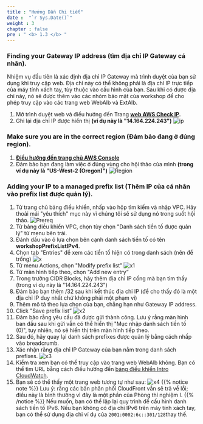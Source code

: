 ```yaml
---
title : "Hướng Dẫn Chi tiết"
date :  "`r Sys.Date()`" 
weight : 3
chapter : false
pre : " <b> 1.3 </b> "
---
```

### Finding your Gateway IP address (tìm địa chỉ IP Gateway cá nhân).
    
Nhiệm vụ đầu tiên là xác định địa chỉ IP Gateway mà trình duyệt của bạn sử dụng khi truy cập web. Địa chỉ này có thể không phải là địa chỉ IP trực tiếp của máy tính xách tay, tùy thuộc vào cấu hình của bạn. Sau khi có được địa chỉ này, nó sẽ được thêm vào các nhóm bảo mật của workshop để cho phép truy cập vào các trang web WebAlb và ExtAlb.
    
1. Mở trình duyệt web và điều hướng đến Trang **[web AWS Check IP](https://checkip.amazonaws.com/).**
2. Ghi lại địa chỉ IP được hiển thị **(ví dụ này là "14.164.224.243")**
![ip](/images/structure/1.png)

### Make sure you are in the correct region (Đảm bảo đang ở đúng region).
1. [**Điều hướng đến trang chủ AWS Console**](https://console.aws.amazon.com/console/home)
2. Đảm bảo bạn đang làm việc ở đúng vùng cho hội thảo của mình **(trong ví dụ này là "US-West-2 (Oregon)")**
![Region](/images/structure/region.png)

### Adding your IP to a managed prefix list (Thêm IP của cá nhân vào prefix list được quản lý).
1. Từ trang chủ bảng điều khiển, nhấp vào hộp tìm kiếm và nhập VPC. Hãy thoải mái "yêu thích" mục này vì chúng tôi sẽ sử dụng nó trong suốt hội thảo.
![Prereq](/images/structure/prereq-02.png)
2. Từ bảng điều khiển VPC, chọn tùy chọn "Danh sách tiền tố được quản lý" từ menu bên trái.
3. Đánh dấu vào ô lựa chọn bên cạnh danh sách tiền tố có tên **workshopPrefixListIPv4**.
4. Chọn tab "Entries" để xem các tiền tố hiện có trong danh sách (nên để trống)
![x](/images/structure/x.png)
5. Từ menu Actions, chọn "Modify prefix list”
![x1](/images/structure/5.png)
6. Từ màn hình tiếp theo, chọn "Add new entry”
7. Trong trường CIDR Blocks, hãy thêm địa chỉ IP cổng mà bạn tìm thấy (trong ví dụ này là "14.164.224.243")
8. Đảm bảo bạn thêm /32 sau khi kết thúc địa chỉ IP (để cho thấy đó là một địa chỉ IP duy nhất chứ không phải một phạm vi)
9. Thêm mô tả theo lựa chọn của bạn, chẳng hạn như Gateway IP address.
10. Click "Save prefix list”
![x2](/images/structure/7.png)
11. Đảm bảo rằng yêu cầu đã được gửi thành công. Lưu ý rằng màn hình ban đầu sau khi gửi vẫn có thể hiển thị "Mục nhập danh sách tiền tố (0)", tuy nhiên, nó sẽ hiển thị trên màn hình tiếp theo.
12. Sau đó, hãy quay lại danh sách prefixes được quản lý bằng cách nhấp vào breadcrumb.
13. Xác nhận rằng địa chỉ IP Gateway của bạn nằm trong danh sách prefixes.
![x3](/images/structure/8.png)
14. Kiểm tra xem bạn có thể truy cập vào trang web WebAlb không. Bạn có thể tìm URL bằng cách điều hướng đến [bảng điều khiển Intro CloudWatch](https://console.aws.amazon.com/cloudwatch/home?#dashboards:name=Intro).
15. Bạn sẽ có thể thấy một trang web tương tự như sau:
![x4](/images/structure/9.png)
{{% notice note %}}
Lưu ý: rằng các bản phân phối CloudFront vẫn sẽ trả về lỗi; điều này là bình thường vì đây là một phần của Phòng thí nghiệm I.
{{% /notice %}}
Nếu muốn, bạn có thể lặp lại quy trình để cấu hình danh sách tiền tố IPv6. Nếu bạn không có địa chỉ IPv6 trên máy tính xách tay, bạn có thể sử dụng địa chỉ ví dụ của `2001:0002:6c::301/128`thay thế.